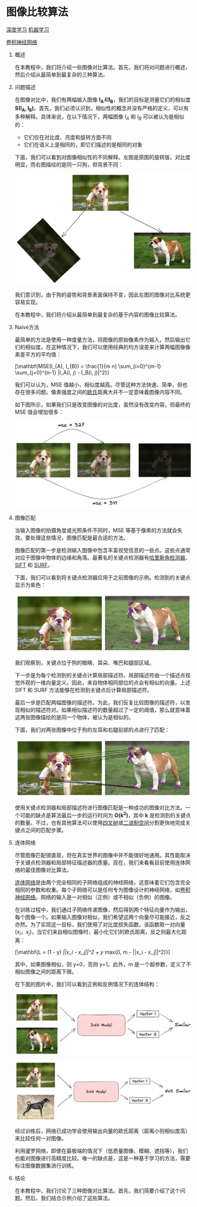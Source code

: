 # 图像比较算法

[深度学习](https://www.baeldung.com/cs/category/ai/deep-learning) [机器学习](https://www.baeldung.com/cs/category/ai/ml)

[卷积神经网络](https://www.baeldung.com/cs/tag/cnn)

1. 概述

    在本教程中，我们将介绍一些图像对比算法。首先，我们将对问题进行概述，然后介绍从最简单到最复杂的三种算法。

2. 问题描述

    在图像对比中，我们有两幅输入图像 $\mathbf{I_{A}} 和 \mathbf{I_{B}}$，我们的目标是测量它们的相似度 $\mathbf{S(I_{A}, I_{B})}$。首先，我们必须认识到，相似性的概念并没有严格的定义，可以有多种解释。具体来说，在以下情况下，两幅图像 $I_{A}$ 和 $I_{B}$ 可以被认为是相似的：

    - 它们仅在对比度、亮度和旋转方面不同
    - 它们在语义上是相同的，即它们描述的是相同的对象

    下面，我们可以看到对图像相似性的不同解释。左图是原图的旋转版，对比度明显，而右图描绘的是同一只狗，但背景不同：

    ![相似性](pic/similarity.webp)

    我们意识到，由于狗的姿势和背景表面保持不变，因此左图的图像对比系统更容易实现。

    在本教程中，我们将介绍从最简单到最复杂的基于内容的图像比较算法。

3. Naive方法

    最简单的方法是使用一种度量方法，将图像的原始像素作为输入，然后输出它们的相似度。在这种情况下，我们可以使用经典的均方误差来计算两幅图像像素差平方的平均值：

    \[\mathbf{MSE(I_{A}, I_{B}) = \frac{1}{m n} \sum_{i=0}^{m-1} \sum_{j=0}^{n-1} |I_A(i, j) - I_B(i, j)|^2}\]

    我们可以认为，MSE 值越小，相似度越高。尽管这种方法快速、简单，但也存在很多问题。像素强度之间的[欧氏](https://www.baeldung.com/cs/euclidean-distance-vs-cosine-similarity)距离大并不一定意味着图像内容不同。

    如下图所示，如果我们只是改变图像的对比度，虽然没有改变内容，但最终的 MSE 值会增加很多：

    ![MSE](pic/mse-1024x502.webp)

4. 图像匹配

    当输入图像的拍摄角度或光照条件不同时，MSE 等基于像素的方法就会失效。要处理这些情况，图像匹配是最合适的方法。

    图像匹配的第一步是检测输入图像中包含丰富视觉信息的一些点。这些点通常对应于图像中物体的边缘和角落。最著名的关键点检测器有[哈里斯角检测器](https://en.wikipedia.org/wiki/Harris_corner_detector)、[SIFT](https://en.wikipedia.org/wiki/Scale-invariant_feature_transform) 和 [SURF](https://en.wikipedia.org/wiki/Speeded_up_robust_features)。

    下面，我们可以看到将关键点检测器应用于之前图像的示例。检测到的关键点显示为紫色：

    ![点](pic/points.webp)

    我们观察到，关键点位于狗的眼睛、耳朵、嘴巴和腿部区域。

    下一步是为每个检测到的关键点计算局部描述符。局部描述符由一个描述点视觉外观的一维向量定义。因此，来自物体相同部位的点会有相似的向量。上述 SIFT 和 SURF 方法能够在检测到关键点后计算局部描述符。

    最后一步是匹配两幅图像的描述符。为此，我们反复比较图像的描述符，以发现相似的描述符对。如果相似描述符的数量超过了一定的阈值，那么就意味着这两张图像描绘的是同一个物体，被认为是相似的。

    下面，我们对两张图像中位于狗的左耳和右腿前部的点进行了匹配：

    ![匹配](pic/matching.webp)

    使用关键点检测器和局部描述符进行图像匹配是一种成功的图像对比方法。一个可能的缺点是算法最后一步的运行时间为 $\mathbf{O(k^2)}$，其中 $\mathbf{k}$ 是检测到的关键点的数量。不过，也有其他算法可以使用[四叉树](https://en.wikipedia.org/wiki/Quadtree)或[二进制空间](https://en.wikipedia.org/wiki/Binary_space_partitioning)分割更快地完成关键点之间的匹配步骤。

5. 连体网络

    尽管图像匹配很直观，但在真实世界的图像中并不能很好地通用。其性能取决于关键点检测器和局部特征描述器的质量。现在，我们来看看目前使用连体网络的最佳图像对比算法。

    [连体网络](https://en.wikipedia.org/wiki/Siamese_neural_network)是由两个完全相同的子网络组成的神经网络，这意味着它们包含完全相同的参数和权重。每个子网络可以是任何专为图像设计的神经网络，如[卷积神经网络](https://en.wikipedia.org/wiki/Convolutional_neural_network)。网络的输入是一对相似（正例）或不相似（负例）的图像。

    在训练过程中，我们通过子网络传递图像，然后得到两个特征向量作为输出，每个图像一个。如果输入图像对相似，我们希望这两个向量尽可能接近，反之亦然。为了实现这一目标，我们使用了对比度损失函数，该函数取一对向量$(x_i，x_j)$，当它们来自相似图像时，最小化它们的欧氏距离，反之则最大化距离：

    \[\mathbf{L = (1 - y) *||x_i - x_j||^2 + y* max(0, m - ||x_i - x_j||^2)}\]

    其中，如果图像相似，则 y=0，否则 y=1。此外，m 是一个超参数，定义了不相似图像之间的距离下限。

    在下面的图片中，我们可以看到正例和反例情况下的连体结构：

    ![连体1](pic/siamese1-1024x361.webp)

    ![连体2](pic/siamese2-1024x344.webp)

    经过训练后，网络已成功学会使用输出向量的欧氏距离（距离小则相似度高）来比较任何一对图像。

    利用暹罗网络，即使在最极端的情况下（低质量图像、模糊、遮挡等），我们也能对图像进行高精度比较。唯一的缺点是，这是一种基于学习的方法，需要标注图像数据集进行训练。

6. 结论

    在本教程中，我们讨论了三种图像对比算法。首先，我们简要介绍了这个问题。然后，我们结合示例介绍了这些算法。
